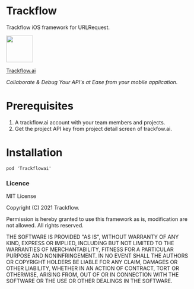# Trackflow

Trackflow iOS framework for URLRequest.


<img src="https://www.trackflow.ai/design/images/trackflow-main.svg" height="72" > 

 [Trackflow.ai](https://www.trackflow.ai/)
 
*Collaborate & Debug Your API's at Ease from your mobile application.*

# Prerequisites
1. A trackflow.ai account with your team members and projects.
2. Get the project API key from project detail screen of trackfow.ai.


# Installation

    pod 'Trackflowai'

### Licence

MIT License

Copyright (C) 2021 Trackflow.

Permission is hereby granted to use this framework as is, modification are not allowed. All rights reserved.

  

THE SOFTWARE IS PROVIDED "AS IS", WITHOUT WARRANTY OF ANY KIND, EXPRESS OR IMPLIED, INCLUDING BUT NOT LIMITED TO THE WARRANTIES OF MERCHANTABILITY, FITNESS FOR A PARTICULAR PURPOSE AND NONINFRINGEMENT. IN NO EVENT SHALL THE AUTHORS OR COPYRIGHT HOLDERS BE LIABLE FOR ANY CLAIM, DAMAGES OR OTHER LIABILITY, WHETHER IN AN ACTION OF CONTRACT, TORT OR OTHERWISE, ARISING FROM, OUT OF OR IN CONNECTION WITH THE SOFTWARE OR THE USE OR OTHER DEALINGS IN THE SOFTWARE.